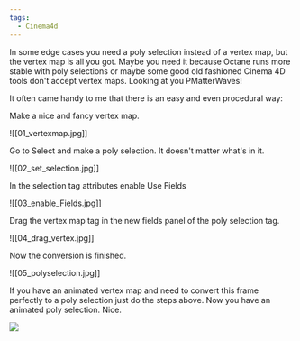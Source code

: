 ```yaml
---
tags:
  - Cinema4d
---
```


In some edge cases you need a poly selection instead of a vertex map, but the vertex map is all you got. Maybe you need it because Octane runs more stable with poly selections or maybe some good old fashioned Cinema 4D tools don't accept vertex maps. Looking at you PMatterWaves!  
  
It often came handy to me that there is an easy and even procedural way:

Make a nice and fancy vertex map.

![[01_vertexmap.jpg]]

Go to Select and make a poly selection. It doesn't matter what's in it.

![[02_set_selection.jpg]]

In the selection tag attributes enable Use Fields

![[03_enable_Fields.jpg]]

Drag the vertex map tag in the new fields panel of the poly selection tag.

![[04_drag_vertex.jpg]]

Now the conversion is finished.  

![[05_polyselection.jpg]]

If you have an animated vertex map and need to convert this frame perfectly to a poly selection just do the steps above. Now you have an animated poly selection. Nice.

<img src="https://media3.giphy.com/media/9QkkGY5jF0NyGw4gqh/giphy.gif" />
